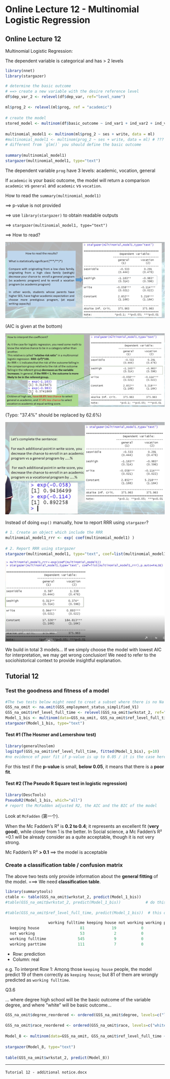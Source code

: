 # Online Lecture 12 - Multinomial Logistic Regression

## Online Lecture 12

Multinomial Logistic Regression:

The dependent variable is categorical and has > 2 levels



```R
library(nnet)
library(stargazer)
```



```R
# determine the basic outcome
# ==> create a new variable with the desire reference level
df$dep_var_2 <- relevel(df$dep_var, ref="level_name")

ml$prog_2 <- relevel(ml$prog, ref = "academic")

# create the model
stored_model <- multinom(df$basic_outcome ~ ind_var1 + ind_var2 + ind_varn, data=data_name)

multinomial_model1 <- multinom(ml$prog_2 ~ ses + write, data = ml)
#multinomial_model1 <- multinom(prog_2 ~ ses + write, data = ml) # ???
# different from `glm()` you should define the basic outcome

summary(multinomial_model1)
stargazer(multinomial_model1, type="text")
```

The dependent variable `prog` have 3 levels: academic, vocation, general

If `academic` is your basic outcome, the model will return a comparison `academic` vs `general` and `academic` vs `vocation`.



How to read the `summary(multinomial_model1)`

==> p-value is not provided

==> use `library(stargazer)` to obtain readable outputs

==> `stargazer(multinomial_model1, type="text")`

==> How to read?

![](Online_lec_12_img/1.png)

(AIC is given at the bottom)

![](Online_lec_12_img/2.png)

(Typo: "37.4%" should be replaced by 62.6%)

![](Online_lec_12_img/3.png)

Instead of doing `exp()` manually, how to report RRR using `stargazer`?

```R
# 1. Create an object which include the RRR 
multinomial_model1_rrr <- exp( coef(multinomial_model1) )

# 2. Report RRR using stargazer
stargazer(multinomial_model1, type="text", coef=list(multinomial_model1_rrr), p.auto=FALSE)
```

![](Online_lec_12_img/4.png)



We build in total 3 models... If we simply choose the model with lowest AIC for interpretation, we may get wrong conclusion! We need to refer to the sociohistorical context to provide insightful explanation.



## Tutorial 12

### Test the goodness and fitness of a model

```R
#The two tests below might need to creat a subset where there is no Na using na.omit
GSS_na_omit <- na.omit(GSS_employment_status_simplified_V1)
GSS_na_omit$ref_level_full_time <- relevel(GSS_na_omit$wrkstat_2, ref="working fulltime")
Model_1_bis <- multinom(data=GSS_na_omit, GSS_na_omit$ref_level_full_time ~ sexnow + age + degree)
stargazer(Model_1_bis, type="text")
```

#### Test #1 (The Hosmer and Lemershow test)

```R
library(generalhoslem)
logitgof(GSS_na_omit$ref_level_full_time, fitted(Model_1_bis), g=10)
#no evidence of poor fit if p-value is up to 0.05 / it is the case here --- p-value = 0.7333
```

For this test if the **p-value** is small, **below 0.05**, it means that there is a **poor fit**. 



#### Test #2 (The Pseudo R Square test in logistic regression)

```R
library(DescTools)
PseudoR2(Model_1_bis, which="all")
# report the McFadden adjusted R2, the AIC and the BIC of the model
```

Look at `McFadden` (第一个).

When the Mc Fadden’s R² is **0.2 to 0.4**; it represents an excellent fit (**very good**), while closer from 1 is the better. In Social science, a Mc Fadden’s R² =0.1 will be already consider as a quite acceptable, though it is not very strong.

Mc Fadden’s R² **> 0.1** ==> the model is acceptable



### Create a classification table / confusion matrix

The above two tests only provide information about the **general fitting** of the model. ===> We need **classification table**.

```R
library(summarytools)
ctable <- table(GSS_na_omit$wrkstat_2, predict(Model_1_bis))
#table(GSS_na_omit$wrkstat_2, predict(Model_1_bis))           # do this directly

#table(GSS_na_omit$ref_level_full_time, predict(Model_1_bis))  # this one is easier to read
```

```R
                   working fulltime keeping house not working working parttime
  keeping house                  81            19           0                0
  not working                    53             2           0                0
  working fulltime              545             9           0                0
  working parttime              111             7           0                0
```

* Row: prediction
* Column: real

e.g. To interpret Row 1: Among those `keeping house` people, the model predict 19 of them correctly as `keeping house`; but 81 of them are wrongly predicted as `working fulltime`.



Q3.6

... where degree high school will be the basic outcome of the variable degree, and where “white” will be basic outcome...

```R
GSS_na_omit$degree_reordered <- ordered(GSS_na_omit$degree, levels=c("lt high school","high school","junior college","bachelor","graduate"))

GSS_na_omit$race_reordered <- ordered(GSS_na_omit$race, levels=c("white","black","other"))

Model_8 <- multinom(data=GSS_na_omit, GSS_na_omit$ref_level_full_time ~ sexnow + age_sq + degree_reordered + race_reordered + childs_2)

stargazer(Model_8, type="text")

table(GSS_na_omit$wrkstat_2, predict(Model_8))
```

---

`Tutorial 12 - additional notice.docx`

